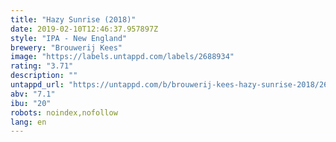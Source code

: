 ```yaml
---
title: "Hazy Sunrise (2018)"
date: 2019-02-10T12:46:37.957897Z
style: "IPA - New England"
brewery: "Brouwerij Kees"
image: "https://labels.untappd.com/labels/2688934"
rating: "3.71"
description: ""
untappd_url: "https://untappd.com/b/brouwerij-kees-hazy-sunrise-2018/2688934"
abv: "7.1"
ibu: "20"
robots: noindex,nofollow
lang: en
---
```

